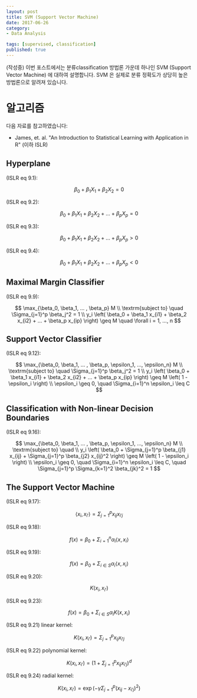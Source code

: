 ```yaml
---
layout: post  
title: SVM (Support Vector Machine)  
date: 2017-06-26  
category:
- Data Analysis  

tags: [supervised, classification]  
published: true  
---
```


(작성중) 이번 포스트에서는 분류classification 방법론 가운데 하나인 SVM (Support Vector Machine) 에 대하여 설명합니다. SVM 은 실제로 분류 정확도가 상당히 높은 방법론으로 알려져 있습니다.

# 알고리즘

다음 자료를 참고하였습니다:  
- James, et. al. "An Introduction to Statistical Learning with Application in R" (이하 ISLR)

## Hyperplane

(ISLR eq 9.1):

$$
\beta_0 + \beta_1 X_1 + \beta_2 X_2 = 0
$$

(ISLR eq 9.2):

$$
\beta_0 + \beta_1 X_1 + \beta_2 X_2 + ... + \beta_p X_p = 0
$$

(ISLR eq 9.3):

$$
\beta_0 + \beta_1 X_1 + \beta_2 X_2 + ... + \beta_p X_p > 0
$$

(ISLR eq 9.4):

$$
\beta_0 + \beta_1 X_1 + \beta_2 X_2 + ... + \beta_p X_p < 0
$$

## Maximal Margin Classifier

(ISLR eq 9.9):

$$
\max_{\beta_0, \beta_1, ... , \beta_p} M \\
\textrm{subject to} \quad \Sigma_{j=1}^p \beta_j^2 = 1 \\
y_i \left( \beta_0 + \beta_1 x_{i1} + \beta_2 x_{i2} + ... + \beta_p x_{ip} \right) \geq M \quad \forall i = 1, ..., n
$$

## Support Vector Classifier

(ISLR eq 9.12):

$$
\max_{\beta_0, \beta_1, ... , \beta_p, \epsilon_1, ..., \epsilon_n} M \\
\textrm{subject to} \quad \Sigma_{j=1}^p \beta_j^2 = 1 \\
y_i \left( \beta_0 + \beta_1 x_{i1} + \beta_2 x_{i2} + ... + \beta_p x_{ip} \right) \geq M \left( 1 - \epsilon_i \right) \\
\epsilon_i \geq 0, \quad \Sigma_{i=1}^n \epsilon_i \leq C
$$

## Classification with Non-linear Decision Boundaries

(ISLR eq 9.16):

$$
\max_{\beta_0, \beta_1, ... , \beta_p, \epsilon_1, ..., \epsilon_n} M \\
\textrm{subject to} \quad \\
y_i \left( \beta_0 + \Sigma_{j=1}^p \beta_{j1} x_{ij} + \Sigma_{j=1}^p \beta_{j2} x_{ij}^2 \right) \geq M \left( 1 - \epsilon_i \right) \\
\epsilon_i \geq 0, \quad \Sigma_{i=1}^n \epsilon_i \leq C, \quad \Sigma_{j=1}^p \Sigma_{k=1}^2 \beta_{jk}^2 = 1
$$

## The Support Vector Machine

(ISLR eq 9.17):

$$
\langle x_i, x_{i'} \rangle = \Sigma_{j=1}^p x_{ij}x_{i'j}
$$

(ISLR eq 9.18):

$$
f \left( x \right) = \beta_0 + \Sigma_{i=1}^n \alpha_i \langle x, x_i \rangle
$$

(ISLR eq 9.19):

$$
f \left( x \right) = \beta_0 + \Sigma_{i \in S} \alpha_i \langle x, x_i \rangle
$$

(ISLR eq 9.20):

$$
K \left( x_i, x_{i'} \right)
$$

(ISLR eq 9.23):

$$
f \left( x \right) = \beta_0 + \Sigma_{i \in S} \alpha_i K \left( x, x_i \right)
$$

(ISLR eq 9.21) linear kernel:

$$
K \left( x_i, x_{i'} \right) = \Sigma_{j=1}^p x_{ij} x_{i'j}
$$

(ISLR eq 9.22) polynomial kernel:

$$
K \left( x_i, x_{i'} \right) = \left( 1 + \Sigma_{j=1}^p x_{ij} x_{i'j} \right)^d
$$

(ISLR eq 9.24) radial kernel:

$$
K \left( x_i, x_{i'} \right) = \exp \left( - \gamma  \Sigma_{j=1}^p  \left( x_{ij} - x_{i'j} \right)^2 \right)
$$
